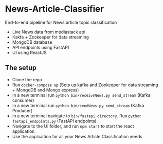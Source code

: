 # News-Article-Classifier
End-to-end pipeline for News article topic classification

- Live News data from mediastack api
- Kakfa + Zookeeper for data streaming
- MongoDB database
- API endpoints using FastAPI
- UI using ReactJS


## The setup

- Clone the repo
- Run `docker-compose up` (Sets up kafka and Zookeeper for data streaming + MongoDB and Mongo express)
- In a new terminal run `python bin/receiveNews.py send_stream` (Kafka consumer)
- In a new terminal run `python bin/sendNews.py send_stream` (Kafka Producer)
- In a new terminal navigate to `bin/fastapi directory`. Run `python fastapi_endpoints.py` (FastAPI endpoints)
- Navigate to the UI folder, and run `npm start` to start the react application.
- Use the application for all your News Article Classification needs.

